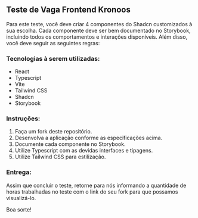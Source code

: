 ## Teste de Vaga Frontend Kronoos

Para este teste, você deve criar 4 componentes do Shadcn customizados à sua escolha. Cada componente deve ser bem documentado no Storybook, incluindo todos os comportamentos e interações disponíveis. Além disso, você deve seguir as seguintes regras:

### Tecnologias à serem utilizadas:
* React
* Typescript
* Vite
* Tailwind CSS
* Shadcn
* Storybook

### Instruções:

1. Faça um fork deste repositório.
2. Desenvolva a aplicação conforme as especificações acima.
3. Documente cada componente no Storybook.
4. Utilize Typescript com as devidas interfaces e tipagens.
5. Utilize Tailwind CSS para estilização.

### Entrega:

Assim que concluir o teste, retorne para nós informando a quantidade de horas trabalhadas no teste com o link do seu fork para que possamos visualizá-lo.

Boa sorte!
